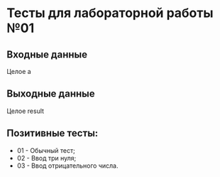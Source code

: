# Тесты для лабораторной работы №01

## Входные данные
Целое a

## Выходные данные
Целое result

## Позитивные тесты:
- 01 - Обычный тест;
- 02 - Ввод три нуля;
- 03 - Ввод отрицательного числа.